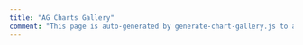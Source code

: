 ```yaml
---
title: "AG Charts Gallery"
comment: "This page is auto-generated by generate-chart-gallery.js to allow the chart gallery examples to be generated. It is ignored by the website."
---
```


<chart-example title='Simple Bar' name='simple-bar' type='generated' options='{ "exampleHeight": "60vh" }'></chart-example>
<chart-example title='Grouped Bar' name='grouped-bar' type='generated' options='{ "exampleHeight": "60vh" }'></chart-example>
<chart-example title='Stacked Bar' name='stacked-bar' type='generated' options='{ "exampleHeight": "60vh" }'></chart-example>
<chart-example title='100% Stacked Bar' name='100--stacked-bar' type='generated' options='{ "exampleHeight": "60vh" }'></chart-example>
<chart-example title='Bar With Labels' name='bar-with-labels' type='generated' options='{ "exampleHeight": "60vh" }'></chart-example>
<chart-example title='Simple Column' name='simple-column' type='generated' options='{ "exampleHeight": "60vh" }'></chart-example>
<chart-example title='Grouped Column' name='grouped-column' type='generated' options='{ "exampleHeight": "60vh" }'></chart-example>
<chart-example title='Stacked Column' name='stacked-column' type='generated' options='{ "exampleHeight": "60vh" }'></chart-example>
<chart-example title='100% Stacked Column' name='100--stacked-column' type='generated' options='{ "exampleHeight": "60vh" }'></chart-example>
<chart-example title='Column With Negative Values' name='column-with-negative-values' type='generated' options='{ "exampleHeight": "60vh" }'></chart-example>
<chart-example title='Simple Pie' name='simple-pie' type='generated' options='{ "exampleHeight": "60vh" }'></chart-example>
<chart-example title='Simple Doughnut' name='simple-doughnut' type='generated' options='{ "exampleHeight": "60vh" }'></chart-example>
<chart-example title='Simple Line' name='simple-line' type='generated' options='{ "exampleHeight": "60vh" }'></chart-example>
<chart-example title='Line With Gaps' name='line-with-gaps' type='generated' options='{ "exampleHeight": "60vh" }'></chart-example>
<chart-example title='Simple Scatter' name='simple-scatter' type='generated' options='{ "exampleHeight": "60vh" }'></chart-example>
<chart-example title='Simple Bubble' name='simple-bubble' type='generated' options='{ "exampleHeight": "60vh" }'></chart-example>
<chart-example title='Bubble With Negative Values' name='bubble-with-negative-values' type='generated' options='{ "exampleHeight": "60vh" }'></chart-example>
<chart-example title='Bubble With Categories' name='bubble-with-categories' type='generated' options='{ "exampleHeight": "60vh" }'></chart-example>
<chart-example title='Simple Area' name='simple-area' type='generated' options='{ "exampleHeight": "60vh" }'></chart-example>
<chart-example title='Stacked Area' name='stacked-area' type='generated' options='{ "exampleHeight": "60vh" }'></chart-example>
<chart-example title='100% Stacked Area' name='100--stacked-area' type='generated' options='{ "exampleHeight": "60vh" }'></chart-example>
<chart-example title='Area With Negative Values' name='area-with-negative-values' type='generated' options='{ "exampleHeight": "60vh" }'></chart-example>
<chart-example title='Simple Histogram' name='simple-histogram' type='generated' options='{ "exampleHeight": "60vh" }'></chart-example>
<chart-example title='Histogram With Specified Bins' name='histogram-with-specified-bins' type='generated' options='{ "exampleHeight": "60vh" }'></chart-example>
<chart-example title='XY Histogram With Mean Aggregation' name='xy-histogram-with-mean-aggregation' type='generated' options='{ "exampleHeight": "60vh" }'></chart-example>
<chart-example title='Market Index Treemap' name='market-index-treemap' type='generated' options='{ "exampleHeight": "60vh" }'></chart-example>
<chart-example title='Time Axis With Irregular Intervals' name='time-axis-with-irregular-intervals' type='generated' options='{ "exampleHeight": "60vh" }'></chart-example>
<chart-example title='Log Axis' name='log-axis' type='generated' options='{ "exampleHeight": "60vh" }'></chart-example>
<chart-example title='Real-Time Data Updates' name='real-time-data-updates' type='mixed' options='{ "exampleHeight": "60vh" }'></chart-example>
<chart-example title='Combination of Different Series Types' name='combination-of-different-series-types' type='generated' options='{ "exampleHeight": "60vh" }'></chart-example>
<chart-example title='Large Datasets' name='large-datasets' type='generated' options='{ "exampleHeight": "60vh" }'></chart-example>
<chart-example title='Chart Customisation' name='chart-customisation' type='generated' options='{ "exampleHeight": "60vh" }'></chart-example>
<chart-example title='Custom Marker Shapes' name='custom-marker-shapes' type='generated' options='{ "exampleHeight": "60vh" }'></chart-example>
<chart-example title='Custom Tooltips' name='custom-tooltips' type='generated' options='{ "exampleHeight": "60vh" }'></chart-example>
<chart-example title='Per-Marker Customisation' name='per-marker-customisation' type='generated' options='{ "exampleHeight": "60vh" }'></chart-example>

